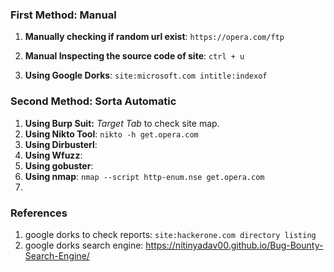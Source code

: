 ### First Method: Manual

1. **Manually checking if random url exist**:
	`https://opera.com/ftp`

2. **Manual Inspecting the source code of site**:
	`ctrl + u`

3. **Using Google Dorks**:
	`site:microsoft.com intitle:indexof`
 
### Second Method: Sorta Automatic
1. **Using Burp Suit:**
	*Target Tab* to check site map.
2. **Using Nikto Tool**:
	`nikto -h get.opera.com`
3. **Using Dirbusterl**:
4. **Using Wfuzz**:	
5. **Using gobuster**:
6. **Using nmap**:
	`nmap --script http-enum.nse get.opera.com`
7.  


### References 

1. google dorks to check reports: `site:hackerone.com directory listing`
2. google dorks search engine: https://nitinyadav00.github.io/Bug-Bounty-Search-Engine/



